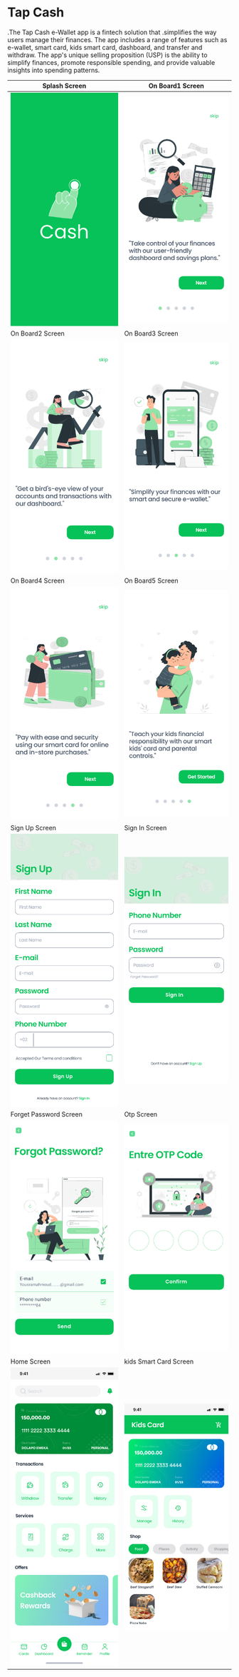 # Tap Cash 

.The Tap Cash e-Wallet app is a fintech solution that 
.simplifies the way users manage their finances. The app 
includes a range of features such as e-wallet, smart 
card, kids smart card, dashboard, and transfer and 
withdraw. The app's unique selling proposition (USP) is 
the ability to simplify finances, promote responsible 
spending, and provide valuable insights into spending 
patterns.

| Splash Screen | On Board1 Screen                       |
|------|-------------------------------------------|
|<img src="assets/SplashScreen.jpg" width="400">| <img src="assets/onBoard1.jpg" width="400"> |
| On Board2 Screen  | On Board3 Screen                       |
| <img src="assets/onBoard2.jpg" width="400"> | <img src="assets/onBoard3.jpg" width="400"> |
| On Board4 Screen  | On Board5 Screen                       |
| <img src="assets/onBoard4.jpg" width="400"> | <img src="assets/onBoard5.jpg" width="400"> |
| Sign Up Screen  | Sign In Screen                       |
| <img src="assets/signUp.jpg" width="400"> | <img src="assets/SignIn.jpg" width="400"> |
| Forget Password Screen  | Otp Screen                       |
| <img src="assets/forgetPassword.jpg" width="400"> | <img src="assets/otp.jpg" width="400"> |
| Home Screen  | kids Smart Card Screen                       |
| <img src="assets/Home.jpg" width="400"> | <img src="assets/kidsSmartCard.jpg" width="400"> |

